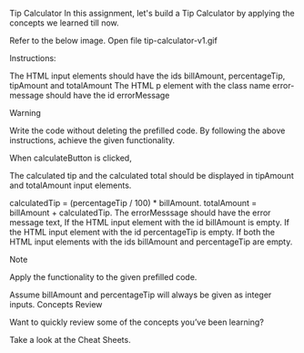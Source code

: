 Tip Calculator
In this assignment, let's build a Tip Calculator by applying the concepts we learned till now.

Refer to the below image.
Open file tip-calculator-v1.gif

Instructions:

The HTML input elements should have the ids billAmount, percentageTip, tipAmount and totalAmount
The HTML p element with the class name error-message should have the id errorMessage

Warning

Write the code without deleting the prefilled code.
By following the above instructions, achieve the given functionality.


When calculateButton is clicked,

The calculated tip and the calculated total should be displayed in tipAmount and totalAmount input elements.

calculatedTip = (percentageTip / 100) * billAmount.
totalAmount = billAmount + calculatedTip.
The errorMesssage should have the error message text,
If the HTML input element with the id billAmount is empty.
If the HTML input element with the id percentageTip is empty.
If both the HTML input elements with the ids billAmount and percentageTip are empty.

Note

Apply the functionality to the given prefilled code.

Assume billAmount and percentageTip will always be given as integer inputs.
Concepts Review

Want to quickly review some of the concepts you’ve been learning?

Take a look at the Cheat Sheets.